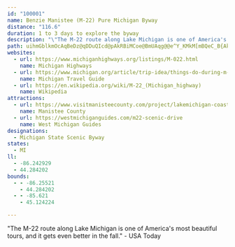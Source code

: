 ```yaml
---
id: "100001"
name: Benzie Manistee (M-22) Pure Michigan Byway
distance: "116.6"
duration: 1 to 3 days to explore the byway
description: "\"The M-22 route along Lake Michigan is one of America's most beautiful tours, and it gets even better in the fall.\" - USA Today"
path: uihmGblkmOcAqBeDz@qDDuQIcd@pAkRBiMCoe@BmUAqg@@e^Y_KMkM[mBQeC_B{AkEQmCImPk@kD_BeD_H_K_C}AkKqAwBo@yNcJsBgCiFkKyGgSgBqDiRuS_DgBuMiCoVuEaA_@sAsB_@aBiCgTIoDtCml@v@wPM_FoEo\_AwCqHiNyA_A_M}D{G}A}IKaJDi@z@i@tYOv@_EjLYlAmCj]mAtNa@nAiMrRqBdD_ObUuKfPyAtA{Cd@yAYiDuByCy@yBb@}DdCiA^yCY}AkAaEgG}@y@{Bo@}BTgE|AkBVmFe@sDbAmExBeMlI}KhGcCh@eAKqKqEyBa@qARqI~BaAH_OCmILqXfGaVvFcEDuAUiD}AoBg@u\QcS?m]XeMFsa@`@{Kg@wf@M}[FuCd@gCxAcCrDcAfDc@nFCzQg@tEg@jBcBfDgEzCkB\wT@yWGkK@gNGkPCaBOcD_CsBcDoA}@mC[gBd@uL~GiFtEkBb@uC_@yDgC_BW}a@UkVEqs@c@gXK_f@i@aOKqXy@wPc@mEZkElAgJrEyFnA_DReIa@aDaAWX??VYUKgAe@m@[yHiE_GoEwCsDkBqD}C_K}@gGUeDKwGHkNMoGo@iFiBgG_CiEyEeEqAq@qW_LoCk@mGUiEf@gFdBaH~DeCdAqBHo^cB{Dk@eBm@eDiBsBcBsCeDeCaEs_@mt@kAaBoAaAsB]m\C_[@{[Iw@LyHlDuPnIeCfBsG~FeB`AwBL}QOaKBkB^kLzD{BTqI^iDv@wItI_BpBeEhGcGrHcC~BmGpE{C`@cDqAyAsC{DcM_AeBiCuAyB@aI`BwP?}A\_BrAsBlD]pAa@jECha@i@pEoCdI}BpCai@jSiJhDq@JaVEu@y@q@eFmEgTwA}C}@IkIBoPCyC`@eD~AoJjHaBz@}CXeSQKtdAeLCaBRiFhGcVdZmCjAg[CgJEm_@GiEx@aAj@qBxBqGpJeEbHeApAcC`ByBl@eLjAaDBgEYaGIqCLkAhAqA~CaBdBiCnAwT~GiBAaSaIkCyAcBk@gKeBaHaCmEiBiQiIwPwHgC]sC^aFLiCIm@tBQnBaApEVfBnChDZ~Bi@|DuF~\e@fC[~Bi@pEGb@Fc@h@qEZ_Cd@gC~G}b@[_CoCiDWgB`CwLq[eH_FyDwBmFm@kEC}O_CcPDmCxBuZpAoGlEsLlEwXjJe]|CcQnBc`@|AmL~EyQnBqKxCmUxBaMVwL}AuHuCeFqDwCoB?}JtBwDUiNoGkKmCiFqBsD~@gGlIyCpAkGl@oBw@YsCp@aQlCqWTeS`Bc]vBk\CsBcCqO_@qYDeIlAen@ZoHdBsM|AgWdAgKB}FyA_l@uAiQy@mDoBkAwLqDoTaQsHkHcR_^cBeGi@}]}BaNOwLrCuv@z@yNdCuZGqFiDik@kAuFkPoe@o@qCyI{z@eAiByIqG{TuNwCmCiT{VuAeAg`@kRaDuGMsLaCgCotAPwNEomCTeb@Jq_BvAqD_CoGiS}@}AsCq@gThE_`@|TsElGyBtLDfUk@`EsCfBcZX}C_@sKiOe^uj@cL}PaGqG}[wZ_GgHcEyD{LaI_IgJm]lFmOR_Hj@gJlBwKOgPf@a\a@sF]}EmCeIwIyH{BaEd@}DbCiBfC}LnWwEjIgFpFkItEyGvAcLCgGmAei@}NwBoAS~BQ|BOXOZSLOH_@?OCiBM_@EWFe@h@xF^j@DTmCd@}Fo@k@i@s@e@o@eCeEaByCm@s@[]w@s@UOk@]m@Uc@OkCg@uEy@qIeBgDw@wC_AcEeB_YaMkRaBkFoDpJub@`Ea]H_|A_JohAMqv@sJaVmd@sm@mQgM_CuNIu\cF_WoTcWc]oJiq@yg@s^aAgDeCuZ}r@sBoTbBea@`Ik]bC{cA`IeZ_@yr@Ruq@z@eJhJkUxOqSlb@k^rD{Pb@ieAz@cNjMuWxMuR~CyQmA{qB{Bme@ge@ol@cKeHu_@aMaMiBaVeT}Sab@m_@w`@{XuKi^|Aon@oa@gKgLeMmG{`@uf@gOgOoHaOsg@u\wh@yN_N_LaPeFqYnM{XMcHaRcOyEmUyNoJs@yP_OcMk@_LxCwn@qYiIeLav@s{@mOo_@qDyDyd@aOeb@kRwOmCuIsOWyLhIsg@l@sj@{CyQcI_TwAmMEgb@aHyTeFkFm_@yNic@a]oTgFiz@{k@kKub@q@gY{C}H__@qf@iSiN}RsGwD}ZnD}ToB{Ro\sMqe@wy@KqOwRmMsC@u@Cw@QyB{@k@]yC{As@g@k@k@}@oAaDcFyBsCyJkM_@_@WUIIOQo@q@wGcFgA{@]_@g@s@oFoJYe@Ss@EOCOCi@AUD{LjJM|K{Bh\oJnX{Ax^gIbWcCfXeK|W}MvFeG`MiR`OeQnL}JjGyHdHyKd~@cg@vOgGzIaBbpAYzA^~@dEzO`PfH@bJv@xC`AdLlSzExL~GdCvPjAzRF~Cx@lD~CtFnIpKfG|CPxSu@j^qFfANl`@x]fVdUjGtIlLbYzD`IdQza@hKfZnJdTxDxGlH~GdGbCvDpDjHzCdT~BrDbArJxNbMlL~S`HjCfBhWfUfWfZjNb@jImEtOqFrEeDvFqKlUus@lFeLjDiDfFiC~l@iPtG{@`JfBzPbJdH`Abr@DjFcA`HsElD}EjOkWlEqEbGqCnKUvk@fHnOvCvW|HdZtKvK|CvZ`HzEbBtb@bT`KxHva@|^be@|XzJzCfHt@bf@rB|FKnOkDhGe@rLrC`G\|NqAxFdAhJbGtGrBnSXtGv@zKhDvGb@zQsChGe@pL|@pFEtY_DpGFlS~AlGy@d{@yXpJqE`RiKlHeD~U{FdEiB|J{GzPyH|NkKzMuGvEiApIOfDf@vf@|NxD|@jGHvGu@`WXbJrB`RvJdPvFhGMhFgDdG_InKiRlA{BjC}E
websites:
  - url: https://www.michiganhighways.org/listings/M-022.html
    name: Michigan Highways
  - url: https://www.michigan.org/article/trip-idea/things-do-during-m-22-scenic-drive
    name: Michigan Travel Guide
  - url: https://en.wikipedia.org/wiki/M-22_(Michigan_highway)
    name: Wikipedia
attractions:
  - url: https://www.visitmanisteecounty.com/project/lakemichigan-coastaltour
    name: Manistee County
  - url: https://westmichiganguides.com/m22-scenic-drive
    name: West Michigan Guides
designations:
  - Michigan State Scenic Byway
states:
  - MI
ll:
  - -86.242929
  - 44.284202
bounds:
  - - -86.25521
    - 44.284202
  - - -85.621
    - 45.124224

---
```


"The M-22 route along Lake Michigan is one of America's most beautiful tours, and it gets even better in the fall." - USA Today
